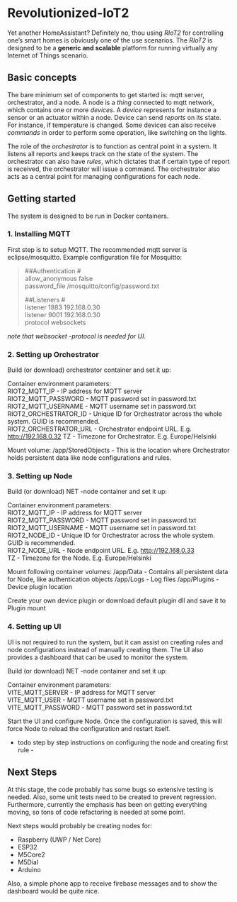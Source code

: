# Revolutionized-IoT2
Yet another HomeAssistant? Definitely no, thou using *RIoT2* for controlling one’s smart homes is obviously one of the use scenarios. The *RIoT2* is designed to be a **generic and scalable** platform for running virtually any Internet of Things scenario.


## Basic concepts
The bare minimum set of components to get started is: mqtt server, orchestrator, and a node. A node is a *thing* connected to mqtt network, which contains one or more *devices*. A *device* represents for instance a sensor or an actuator within a node. Device can send *reports* on its state. For instance, if temperature is changed. Some devices can also receive *commands* in order to perform some operation, like switching on the lights. 

The role of the *orchestrator* is to function as central point in a system. It listens all reports and keeps track on the state of the system. The orchestrator can also have *rules*, which dictates that if certain type of report is received, the orchestrator will issue a command. The orchestrator also acts as a central point for managing configurations for each node. 

## Getting started
The system is designed to be run in Docker containers.

### 1. Installing MQTT
First step is to setup MQTT. The recommended mqtt server is eclipse/mosquitto. Example configuration file for Mosquitto:

> ##Authentication #  
>allow_anonymous false  
>password_file /mosquitto/config/password.txt  
>  
> ##Listeners #  
>listener 1883 192.168.0.30  
>listener 9001 192.168.0.30  
>protocol websockets  

*note that websocket -protocol is needed for UI.*

### 2. Setting up Orchestrator
Build (or download) orchestrator container and set it up:

Container environment parameters:  
RIOT2_MQTT_IP - IP address for MQTT server  
RIOT2_MQTT_PASSWORD - MQTT password set in password.txt  
RIOT2_MQTT_USERNAME - MQTT username set in password.txt  
RIOT2_ORCHESTRATOR_ID - Unique ID for Orchestrator across the whole system. GUID is recommended.  
RIOT2_ORCHESTRATOR_URL - Orchestrator endpoint URL. E.g. http://192.168.0.32
TZ - Timezone for Orchestrator. E.g. Europe/Helsinki  
  
Mount volume: /app/StoredObjects - This is the location where Orchestrator holds persistent data like node configurations and rules.

### 3. Setting up Node
Build (or download) NET -node container and set it up:  

Container environment parameters:  
RIOT2_MQTT_IP - IP address for MQTT server  
RIOT2_MQTT_PASSWORD - MQTT password set in password.txt  
RIOT2_MQTT_USERNAME - MQTT username set in password.txt  
RIOT2_NODE_ID - Unique ID for Orchestrator across the whole system. GUID is recommended.  
RIOT2_NODE_URL - Node endpoint URL. E.g. http://192.168.0.33  
TZ - Timezone for the Node. E.g. Europe/Helsinki  

Mount following container volumes:
/app/Data - Contains all persistent data for Node, like authentication objects 
/app/Logs - Log files
/app/Plugins - Device plugin location

Create your own device plugin or download default plugin dll and save it to Plugin mount

### 4. Setting up UI
UI is not required to run the system, but it can assist on creating rules and node configurations instead of manually creating them. The UI also provides a dashboard that can be used to monitor the system.  

Build (or download) NET -node container and set it up:  

Container environment parameters:  
VITE_MQTT_SERVER - IP address for MQTT server  
VITE_MQTT_USER - MQTT username set in password.txt  
VITE_MQTT_PASSWORD - MQTT password set in password.txt  

Start the UI and configure Node. Once the configuration is saved, this will force Node to reload the configuration and restart itself. 

- todo step by step instructions on configuring the node and creating first rule -

## Next Steps

At this stage, the code probably has some bugs so extensive testing is needed. Also, some unit tests need to be created to prevent regression.  
Furthermore, currently the emphasis has been on getting everything moving, so tons of code refactoring is needed at some point. 

Next steps would probably be creating nodes for: 
- Raspberry (UWP / Net Core)
- ESP32
- M5Core2
- M5Dial
- Arduino

Also, a simple phone app to receive firebase messages and to show the dashboard would be quite nice.


